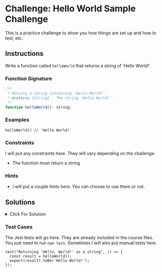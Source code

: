 # Challenge: Hello World Sample Challenge

This is a practice challenge to show you how things are set up and how to test, etc.

## Instructions

Write a function called `helloWorld` that returns a string of 'Hello World!'.

### Function Signature

```js
/**
 * Returns a string containing 'Hello World!'.
 * @returns {string} - The string 'Hello World!'.
 */
function helloWorld(): string;
```

### Examples

```JS
helloWorld() // 'Hello World!'
```

### Constraints

I will put any constraints here. They will vary depending on the challenge.

-   The function must return a string

### Hints

-   I will put a couple hints here. You can choose to use them or not.

## Solutions

<details>
  <summary>Click For Solution</summary>

```JS
function printHelloWorld() {
  return 'Hello World!';
}
```

### Explanation

I will put the explanation to the solution here. The length and depth of the explanation will vary depending on the challenge.

</details>

### Test Cases

The Jest tests will go here. They are already included in the course files. You just need to run `npm test`. Sometimes I will also put manual tests here.

```JS
test("Returning 'Hello, World!' as a string", () => {
  const result = helloWorld();
  expect(result).toBe('Hello World!');
});
```
